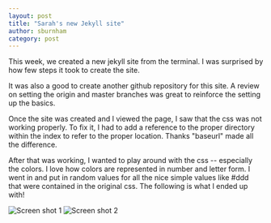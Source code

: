 ```yaml
---
layout: post
title: "Sarah's new Jekyll site"
author: sburnham
category: post
---
```


This week, we created a new jekyll site from the terminal. I was surprised by how few steps it took to create the site. 

It was also a good to create another github repository for this site. A review on setting the origin and master branches was great to reinforce the setting up the basics. 

Once the site was created and I viewed the page, I saw that the css was not working properly. To fix it, I had to add a reference to the proper directory within the index to refer to the proper location. Thanks "baseurl" made all the difference. 

After that was working, I wanted to play around with the css -- especially the colors. I love how colors are represented in number and letter form. I went in and put in random values for all the nice simple values like #ddd that were contained in the original css. The following is what I ended up with!

![Screen shot 1](https://lh5.googleusercontent.com/-LNkgX24drog/UmfKutcizcI/AAAAAAAADKc/JmvAP5GvDSY/w637-h358-no/Screen+Shot+2013-10-23+at+9.10.00+AM.png)
![Screen shot 2](https://lh5.googleusercontent.com/-W86MzPfpwX8/UmfKuoDWGII/AAAAAAAADKY/v-Urfya-8sA/w637-h358-no/Screen+Shot+2013-10-23+at+9.09.57+AM.png)
